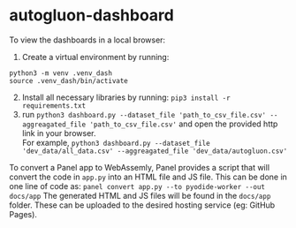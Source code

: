 # autogluon-dashboard

To view the dashboards in a local browser:
1. Create a virtual environment by running: 
```
python3 -m venv .venv_dash 
source .venv_dash/bin/activate
``` 
2. Install all necessary libraries by running: `pip3 install -r requirements.txt`
3. run `python3 dashboard.py --dataset_file 'path_to_csv_file.csv' --aggreagated_file 'path_to_csv_file.csv'` and open the provided http link in your browser. 
<br> For example, `python3 dashboard.py --dataset_file 'dev_data/all_data.csv' --aggreagated_file 'dev_data/autogluon.csv'`

To convert a Panel app to WebAssemly,  Panel provides a script that will convert the code in `app.py` into an HTML file and JS file. This can be done in one line of code as: `panel convert app.py --to pyodide-worker --out docs/app`
The generated HTML and JS files will be found in the `docs/app` folder. These can be uploaded to the desired hosting service (eg: GitHub Pages).
